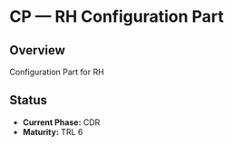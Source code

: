 # CP — RH Configuration Part

## Overview
Configuration Part for RH

## Status  
- **Current Phase:** CDR
- **Maturity:** TRL 6
